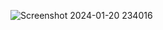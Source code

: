 ![Screenshot 2024-01-20 234016](https://github.com/bjg2003/AsteriscTechnocraft_Internship/assets/126397452/4976fd76-69c0-451a-87b0-2f306e2b47b3)
